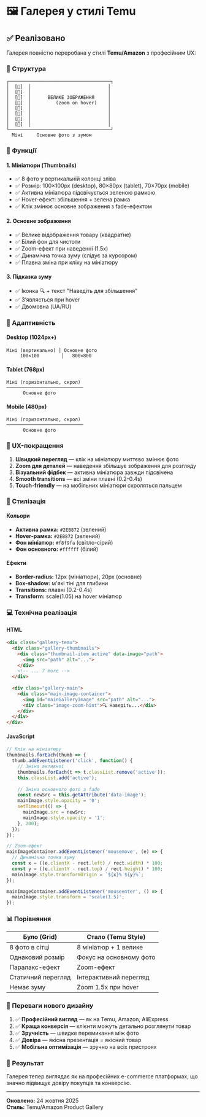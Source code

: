 # 🖼️ Галерея у стилі Temu

## ✅ Реалізовано

Галерея повністю переробана у стилі **Temu/Amazon** з професійним UX:

### 📐 Структура

```
┌─────────────────────────────────────┐
│  [📸]  │                            │
│  [📸]  │                            │
│  [📸]  │      ВЕЛИКЕ ЗОБРАЖЕННЯ     │
│  [📸]  │         (zoom on hover)    │
│  [📸]  │                            │
│  [📸]  │                            │
│  [📸]  │                            │
│  [📸]  │                            │
└─────────────────────────────────────┘
  Міні     Основне фото з зумом
```

### 🎨 Функції

#### 1. **Мініатюри (Thumbnails)**
- ✅ 8 фото у вертикальній колонці зліва
- ✅ Розмір: 100×100px (desktop), 80×80px (tablet), 70×70px (mobile)
- ✅ Активна мініатюра підсвічується зеленою рамкою
- ✅ Hover-ефект: збільшення + зелена рамка
- ✅ Клік змінює основне зображення з fade-ефектом

#### 2. **Основне зображення**
- ✅ Велике відображення товару (квадратне)
- ✅ Білий фон для чистоти
- ✅ Zoom-ефект при наведенні (1.5x)
- ✅ Динамічна точка зуму (слідує за курсором)
- ✅ Плавна зміна при кліку на мініатюру

#### 3. **Підказка зуму**
- ✅ Іконка 🔍 + текст "Наведіть для збільшення"
- ✅ Зʼявляється при hover
- ✅ Двомовна (UA/RU)

### 📱 Адаптивність

#### Desktop (1024px+)
```
Міні (вертикально) │ Основне фото
     100×100        │   800×800
```

#### Tablet (768px)
```
Міні (горизонтально, скрол)
────────────────────────────
      Основне фото
```

#### Mobile (480px)
```
Міні (горизонтально, скрол)
────────────────────────────
      Основне фото
```

### 🎯 UX-покращення

1. **Швидкий перегляд** — клік на мініатюру миттєво змінює фото
2. **Zoom для деталей** — наведення збільшує зображення для розгляду
3. **Візуальний фідбек** — активна мініатюра завжди підсвічена
4. **Smooth transitions** — всі зміни плавні (0.2-0.4s)
5. **Touch-friendly** — на мобільних мініатюри скроляться пальцем

### 🎨 Стилізація

#### Кольори
- **Активна рамка:** `#2EB872` (зелений)
- **Hover-рамка:** `#2EB872` (зелений)
- **Фон мініатюр:** `#f8f9fa` (світло-сірий)
- **Фон основного:** `#ffffff` (білий)

#### Ефекти
- **Border-radius:** 12px (мініатюри), 20px (основне)
- **Box-shadow:** м'які тіні для глибини
- **Transitions:** плавні (0.2-0.4s)
- **Transform:** scale(1.05) на hover мініатюр

### 💻 Технічна реалізація

#### HTML
```html
<div class="gallery-temu">
  <div class="gallery-thumbnails">
    <div class="thumbnail-item active" data-image="path">
      <img src="path" alt="...">
    </div>
    <!-- ... 7 more -->
  </div>
  
  <div class="gallery-main">
    <div class="main-image-container">
      <img id="mainGalleryImage" src="path" alt="...">
      <div class="image-zoom-hint">🔍 Наведіть...</div>
    </div>
  </div>
</div>
```

#### JavaScript
```javascript
// Клік на мініатюру
thumbnails.forEach(thumb => {
  thumb.addEventListener('click', function() {
    // Зміна активної
    thumbnails.forEach(t => t.classList.remove('active'));
    this.classList.add('active');
    
    // Зміна основного фото з fade
    const newSrc = this.getAttribute('data-image');
    mainImage.style.opacity = '0';
    setTimeout(() => {
      mainImage.src = newSrc;
      mainImage.style.opacity = '1';
    }, 200);
  });
});

// Zoom-ефект
mainImageContainer.addEventListener('mousemove', (e) => {
  // Динамічна точка зуму
  const x = ((e.clientX - rect.left) / rect.width) * 100;
  const y = ((e.clientY - rect.top) / rect.height) * 100;
  mainImage.style.transformOrigin = `${x}% ${y}%`;
});

mainImageContainer.addEventListener('mouseenter', () => {
  mainImage.style.transform = 'scale(1.5)';
});
```

### 📊 Порівняння

| Було (Grid)          | Стало (Temu Style)        |
|---------------------|---------------------------|
| 8 фото в сітці      | 8 мініатюр + 1 велике     |
| Однаковий розмір    | Фокус на основному фото   |
| Паралакс-ефект      | Zoom-ефект                |
| Статичний перегляд  | Інтерактивний перегляд    |
| Немає зуму          | Zoom 1.5x при hover       |

### 🚀 Переваги нового дизайну

1. ✅ **Професійний вигляд** — як на Temu, Amazon, AliExpress
2. ✅ **Краща конверсія** — клієнти можуть детально розглянути товар
3. ✅ **Зручність** — швидке перемикання між фото
4. ✅ **Довіра** — якісна презентація = якісний товар
5. ✅ **Мобільна оптимізація** — зручно на всіх пристроях

### 🎯 Результат

Галерея тепер виглядає як на професійних e-commerce платформах, що значно підвищує довіру покупців та конверсію.

---

**Оновлено:** 24 жовтня 2025  
**Стиль:** Temu/Amazon Product Gallery
